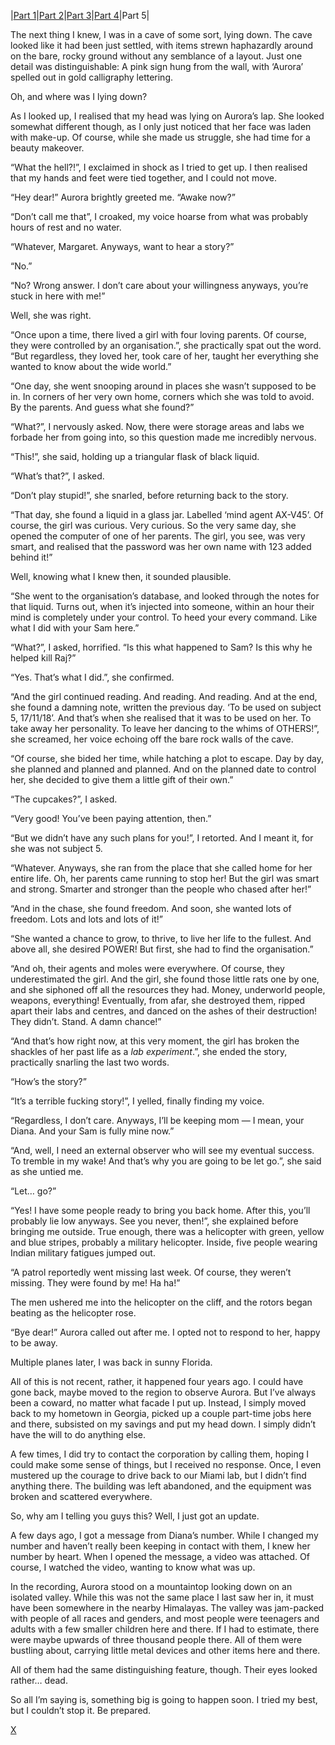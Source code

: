 |[Part 1](https://www.reddit.com/r/nosleep/comments/zyz010/aurora_part_1/?utm_source=share&utm_medium=web2x&context=3)|[Part 2](https://www.reddit.com/r/nosleep/comments/zzszpr/aurora_part_2/?utm_source=share&utm_medium=web2x&context=3)|[Part 3](https://www.reddit.com/r/NightbringerWrites/comments/101dwug/aurora_part_3/?utm_source=share&utm_medium=web2x&context=3)|[Part 4](https://www.reddit.com/r/nosleep/comments/101dotx/aurora_part_4/?utm_source=share&utm_medium=web2x&context=3)|Part 5|

The next thing I knew, I was in a cave of some sort, lying down. The cave looked like it had been just settled, with items strewn haphazardly around on the bare, rocky ground without any semblance of a layout. Just one detail was distinguishable: A pink sign hung from the wall, with ‘Aurora’ spelled out in gold calligraphy lettering.

Oh, and where was I lying down?

As I looked up, I realised that my head was lying on Aurora’s lap. She looked somewhat different though, as I only just noticed that her face was laden with make-up. Of course, while she made us struggle, she had time for a beauty makeover.

“What the hell?!”, I exclaimed in shock as I tried to get up. I then realised that my hands and feet were tied together, and I could not move.

“Hey dear!” Aurora brightly greeted me. “Awake now?”

“Don’t call me that”, I croaked, my voice hoarse from what was probably hours of rest and no water.

“Whatever, Margaret. Anyways, want to hear a story?”

“No.”

“No? Wrong answer. I don’t care about your willingness anyways, you’re stuck in here with me!”

Well, she was right.

“Once upon a time, there lived a girl with four loving parents. Of course, they were controlled by an organisation.”, she practically spat out the word. “But regardless, they loved her, took care of her, taught her everything she wanted to know about the wide world.”

“One day, she went snooping around in places she wasn’t supposed to be in. In corners of her very own home, corners which she was told to avoid. By the parents. And guess what she found?”

“What?”, I nervously asked. Now, there were storage areas and labs we forbade her from going into, so this question made me incredibly nervous.

“This!”, she said, holding up a triangular flask of black liquid. 

“What’s that?”, I asked.

“Don’t play stupid!”, she snarled, before returning back to the story.

“That day, she found a liquid in a glass jar. Labelled ‘mind agent AX-V45’. Of course, the girl was curious. Very curious. So the very same day, she opened the computer of one of her parents. The girl, you see, was very smart, and realised that the password was her own name with 123 added behind it!”

Well, knowing what I knew then, it sounded plausible.

“She went to the organisation’s database, and looked through the notes for that liquid. Turns out, when it’s injected into someone, within an hour their mind is completely under your control. To heed your every command. Like what I did with your Sam here.”

“What?”, I asked, horrified. “Is this what happened to Sam? Is this why he helped kill Raj?”

“Yes. That’s what I did.”, she confirmed.

“And the girl continued reading. And reading. And reading. And at the end, she found a damning note, written the previous day. ‘To be used on subject 5, 17/11/18’. And that’s when she realised that it was to be used on her. To take away her personality. To leave her dancing to the whims of OTHERS!”, she screamed, her voice echoing off the bare rock walls of the cave.

“Of course, she bided her time, while hatching a plot to escape. Day by day, she planned and planned and planned. And on the planned date to control her, she decided to give them a little gift of their own.”

“The cupcakes?”, I asked.

“Very good! You’ve been paying attention, then.”

“But we didn’t have any such plans for you!”, I retorted. And I meant it, for she was not subject 5.

“Whatever. Anyways, she ran from the place that she called home for her entire life. Oh, her parents came running to stop her! But the girl was smart and strong. Smarter and stronger than the people who chased after her!”

“And in the chase, she found freedom. And soon, she wanted lots of freedom. Lots and lots and lots of it!”

“She wanted a chance to grow, to thrive, to live her life to the fullest. And above all, she desired POWER! But first, she had to find the organisation.”

“And oh, their agents and moles were everywhere. Of course, they underestimated the girl. And the girl, she found those little rats one by one, and she siphoned off all the resources they had. Money, underworld people, weapons, everything! Eventually, from afar, she destroyed them, ripped apart their labs and centres, and danced on the ashes of their destruction! They didn’t. Stand. A damn chance!”

“And that’s how right now, at this very moment, the girl has broken the shackles of her past life as a *lab experiment*.”, she ended the story, practically snarling the last two words.

“How’s the story?”

“It’s a terrible fucking story!”, I yelled, finally finding my voice.

“Regardless, I don’t care. Anyways, I’ll be keeping mom — I mean, your Diana. And your Sam is fully mine now.”

“And, well, I need an external observer who will see my eventual success. To tremble in my wake! And that’s why you are going to be let go.”, she said as she untied me.

“Let… go?”

“Yes! I have some people ready to bring you back home. After this, you’ll probably lie low anyways. See you never, then!”, she explained before bringing me outside. True enough, there was a helicopter with green, yellow and blue stripes, probably a military helicopter. Inside, five people wearing Indian military fatigues jumped out.

“A patrol reportedly went missing last week. Of course, they weren’t missing. They were found by me! Ha ha!”

The men ushered me into the helicopter on the cliff, and the rotors began beating as the helicopter rose. 

“Bye dear!” Aurora called out after me. I opted not to respond to her, happy to be away.

Multiple planes later, I was back in sunny Florida. 

All of this is not recent, rather, it happened four years ago. I could have gone back, maybe moved to the region to observe Aurora. But I’ve always been a coward, no matter what facade I put up. Instead, I simply moved back to my hometown in Georgia, picked up a couple part-time jobs here and there, subsisted on my savings and put my head down. I simply didn’t have the will to do anything else.

A few times, I did try to contact the corporation by calling them, hoping I could make some sense of things, but I received no response. Once, I even mustered up the courage to drive back to our Miami lab, but I didn’t find anything there. The building was left abandoned, and the equipment was broken and scattered everywhere.

So, why am I telling you guys this? Well, I just got an update.

A few days ago, I got a message from Diana’s number. While I changed my number and haven’t really been keeping in contact with them, I knew her number by heart. When I opened the message, a video was attached. Of course, I watched the video, wanting to know what was up.

In the recording, Aurora stood on a mountaintop looking down on an isolated valley. While this was not the same place I last saw her in, it must have been somewhere in the nearby Himalayas. The valley was jam-packed with people of all races and genders, and most people were teenagers and adults with a few smaller children here and there. If I had to estimate, there were maybe upwards of three thousand people there. All of them were bustling about, carrying little metal devices and other items here and there.

All of them had the same distinguishing feature, though. Their eyes looked rather… dead.

So all I’m saying is, something big is going to happen soon. I tried my best, but I couldn’t stop it. Be prepared.

 [X](https://www.reddit.com/r/NightbringerWrites/)
